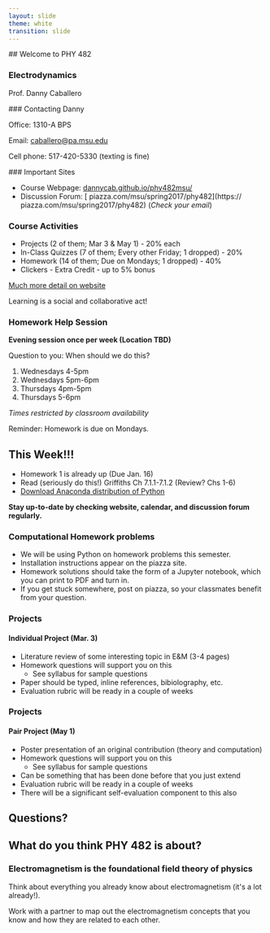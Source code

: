 ```yaml
---
layout: slide
theme: white
transition: slide
---
```


<section data-markdown>
## Welcome to PHY 482

### Electrodynamics

Prof. Danny Caballero

</section>

<section data-markdown>
### Contacting Danny

Office: 1310-A BPS

Email: <caballero@pa.msu.edu>

Cell phone: 517-420-5330 (texting is fine)

</section>

<section data-markdown>
### Important Sites

* Course Webpage: [dannycab.github.io/phy482msu/](http://dannycab.github.io/phy482msu/)
* Discussion Forum: [
piazza.com/msu/spring2017/phy482](https://
piazza.com/msu/spring2017/phy482) (*Check your email*)

</section>

<section data-markdown>

### Course Activities
* Projects (2 of them; Mar 3 & May 1) - 20% each
* In-Class Quizzes (7 of them; Every other Friday; 1 dropped) - 20%
* Homework (14 of them; Due on Mondays; 1 dropped) - 40%
* Clickers - Extra Credit - up to 5% bonus

[Much more detail on website](http://dannycab.github.io/phy482msu/)

</section>

<section data-markdown>

Learning is a social and collaborative act!

### Homework Help Session

**Evening session once per week (Location TBD)**

Question to you: When should we do this?

1. Wednesdays 4-5pm
2. Wednesdays 5pm-6pm
3. Thursdays 4pm-5pm
4. Thursdays 5-6pm

*Times restricted by classroom availability*

Reminder: Homework is due on Mondays.

</section>

<section data-markdown>

## This Week!!!

* Homework 1 is already up (Due Jan. 16)
* Read (seriously do this!) Griffiths Ch 7.1.1-7.1.2 (Review? Chs 1-6)
* [Download Anaconda distribution of Python](https://www.continuum.io/downloads)

**Stay up-to-date by checking website, calendar, and discussion forum regularly.**

</section>

<section data-markdown>

### Computational Homework problems

* We will be using Python on homework problems this semester.
* Installation instructions appear on the piazza site.
* Homework solutions should take the form of a Jupyter notebook, which you can print to PDF and turn in.
* If you get stuck somewhere, post on piazza, so your classmates benefit from your question.

</section>

<section data-markdown>

### Projects

#### Individual Project (Mar. 3)
* Literature review of some interesting topic in E&M (3-4 pages)
* Homework questions will support you on this
  * See syllabus for sample questions
* Paper should be typed, inline references, bibiolography, etc.
* Evaluation rubric will be ready in a couple of weeks

</section>

<section data-markdown>

### Projects

#### Pair Project (May 1)
* Poster presentation of an original contribution (theory and computation)
* Homework questions will support you on this
  * See syllabus for sample questions
* Can be something that has been done before that you just extend
* Evaluation rubric will be ready in a couple of weeks
* There will be a significant self-evaluation component to this also

</section>

<section data-markdown>

# Questions?

</section>

<section data-markdown>

## What do you think PHY 482 is about?

</section>

<section data-markdown>

### Electromagnetism is the foundational field theory of physics

Think about everything you already know about electromagnetism (it's a lot already!).

Work with a partner to map out the electromagnetism concepts that you know and how they are related to each other.

</section>

